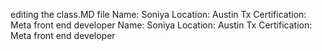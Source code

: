 editing the class.MD file
Name: Soniya
Location: Austin Tx
Certification: Meta front end developer
Name: Soniya
Location: Austin Tx
Certification: Meta front end developer
